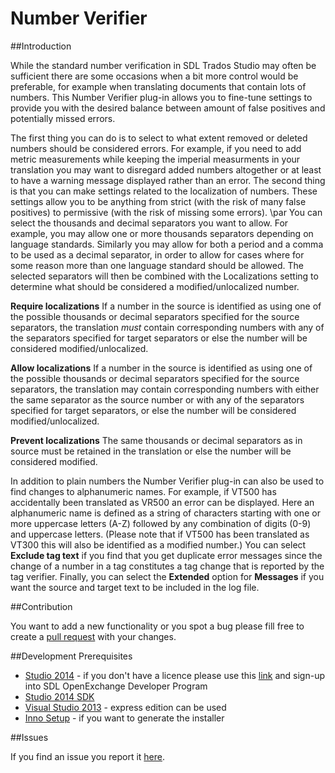 # Number Verifier

##Introduction

 While the standard number verification in SDL Trados Studio may often be sufficient there are some occasions when a bit more control would be preferable, for example when translating documents that contain lots of numbers. This Number Verifier plug-in allows you to fine-tune settings to provide you with the desired balance between amount of false positives and potentially missed errors.
 
The first thing you can do is to select to what extent removed or deleted numbers should be considered errors. For example, if you need to add metric measurements while keeping the imperial measurments in your translation you may want to disregard added numbers altogether or at least to have a warning message displayed rather than an error.
The second thing is that you can make settings related to the localization of numbers. These settings allow you to be anything from strict (with the risk of many false positives) to permissive (with the risk of missing some errors). \par
You can select the thousands and decimal separators you want to allow. For example, you may allow one or more thousands separators depending on language standards. Similarly you may allow for both a period and a comma to be used as a decimal separator, in order to allow for cases where for some reason more than one language standard should be allowed. The selected separators will then be combined with the Localizations setting to determine what should be considered a modified/unlocalized number.

**Require localizations** If a number in the source is identified as using one of the possible thousands or decimal separators specified for the source separators, the translation *must*  contain corresponding numbers with any of the separators specified for target separators or else the number will be considered modified/unlocalized.

**Allow localizations** If a number in the source is identified as using one of the possible thousands or decimal separators specified for the source separators, the translation may contain corresponding numbers with either the same separator as the source number or with any of the separators specified for target separators, or else the number will be considered modified/unlocalized.

**Prevent localizations** The same thousands or decimal separators as in source must be retained in the translation or else the number will be considered modified.

In addition to plain numbers the Number Verifier plug-in can also be used to find changes to alphanumeric names. For example, if VT500 has accidentally been translated as VR500 an error can be displayed. Here an alphanumeric name is defined as a string of characters starting with one or more uppercase letters (A-Z) followed by any combination of digits (0-9) and uppercase letters. (Please note that if VT500 has been translated as VT300 this will also be identified as a modified number.)
You can select **Exclude tag text**  if you find that you get duplicate error messages since the change of a number in a tag constitutes a tag change that is reported by the tag verifier.
Finally, you can select the **Extended** option for **Messages** if you want the source and target text to be included in the log file.

##Contribution

You want to add a new functionality or you spot a bug please fill free to create a [pull request](http://www.codenewbie.org/blogs/how-to-make-a-pull-request) with your changes.

##Development Prerequisites

* [Studio 2014](https://oos.sdl.com/asp/products/ssl/account/mydownloads.asp) - if you don't have a licence please use this [link](http://www.translationzone.com/openexchange/developer/index.html) and sign-up into SDL OpenExchange Developer Program
* [Studio 2014 SDK](http://www.translationzone.com/openexchange/developer/sdk.html)
* [Visual Studio 2013](http://www.visualstudio.com/downloads/download-visual-studio-vs) - express edition can be used
* [Inno Setup](http://www.jrsoftware.org/isinfo.php) - if you want to generate the installer

##Issues

If you find an issue you report it [here](https://github.com/sdl/SDL-Community/issues).
